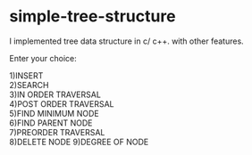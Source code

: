 # simple-tree-structure
I implemented tree data structure in c/ c++. with other features. 


Enter your choice:


1)INSERT       
2)SEARCH        
3)IN ORDER TRAVERSAL    
4)POST ORDER TRAVERSAL  
5)FIND MINIMUM NODE    
6)FIND PARENT NODE    
7)PREORDER TRAVERSAL  
8)DELETE NODE
9)DEGREE OF NODE
